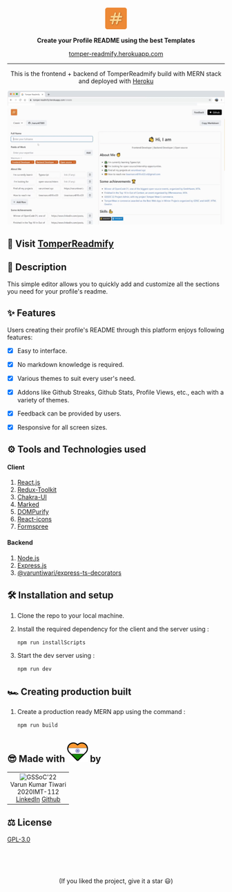 <p align='center'>
<img src='./src/client/src/assets/logo.svg'  width='10%'>
</p>
<p align='center'>
<b>Create your Profile README
using the best Templates</b>
</p>
<p align='center'>
<a href='https://tomper-readmify.herokuapp.com/' target='_blank'>tomper-readmify.herokuapp.com</a>
</p>

---

<p align='center'>
This is the frontend + backend of TomperReadmify build with MERN stack and deployed with <a href='https://www.heroku.com/' target='_blank'>Heroku</a>
</p>

<p align='center'>
<img src='./src/client/src/assets/banner-hero.gif'>
</p>

## 🚀 Visit [TomperReadmify](https://tomper-readmify.herokuapp.com/)

## 🧾 Description

This simple editor allows you to quickly add and customize all the sections you need for your profile's readme.

## ✨ Features

Users creating their profile's README through this platform enjoys following features:

- [x] Easy to interface.
- [x] No markdown knowledge is required.
- [x] Various themes to suit every user's need.
- [x] Addons like Github Streaks, Github Stats, Profile Views, etc., each with a variety of themes.

- [x] Feedback can be provided by users.
- [x] Responsive for all screen sizes.

## ⚙ Tools and Technologies used

#### Client

1. [React.js](https://reactjs.org/)
2. [Redux-Toolkit](https://redux-toolkit.js.org/)
3. [Chakra-UI](https://chakra-ui.com/)
4. [Marked](https://marked.js.org/)
5. [DOMPurify](https://www.npmjs.com/package/dompurify)
6. [React-icons](https://react-icons.github.io/react-icons/)
7. [Formspree](https://formspree.io/)

#### Backend

1. [Node.js](https://nodejs.org/en/)
2. [Express.js](https://expressjs.com/)
3. [@varuntiwari/express-ts-decorators](https://www.npmjs.com/package/@varuntiwari/express-ts-decorators)

## 🛠 Installation and setup

1. Clone the repo to your local machine.
2. Install the required dependency for the client and the server using :

   ```javascript
   npm run installScripts
   ```

3. Start the dev server using :

   ```javascript
   npm run dev
   ```

## 🏎 Creating production built

1. Create a production ready MERN app using the command :

   ```javascript
   npm run build
   ```

## 😎 Made with <img src="./src/client/src/assets/heart.svg" /> by

<table>
  <tr>
    <td align="center">
      <img src="https://avatars.githubusercontent.com/u/83509023?v=4" width="150px" alt="GSSoC'22" />
      <br/>
      Varun Kumar Tiwari
      <br/>
      2020IMT-112
      <br/>
      <a href="https://www.linkedin.com/in/varun-tiwari-454591178/">LinkedIn</a>
      <a href="https://github.com/varunKT001">Github</a>
    </td> 
  </tr>
</table>

## ⚖ License

[GPL-3.0](./LICENSE.md)

<br>
<br>
<br>

<p align='center'>
(If you liked the project, give it a star 😃)
</p>
